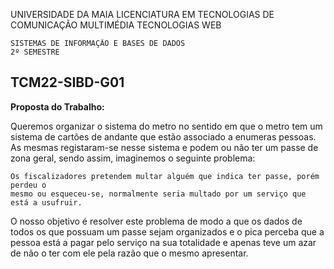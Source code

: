 UNIVERSIDADE DA MAIA
LICENCIATURA EM TECNOLOGIAS DE COMUNICAÇÃO
MULTIMÉDIA TECNOLOGIAS WEB

```
SISTEMAS DE INFORMAÇÃO E BASES DE DADOS
2º SEMESTRE
```
## TCM22-SIBD-G01

**Proposta do Trabalho:**

Queremos organizar o sistema do metro no sentido em que o metro tem um sistema de cartões
de andante que estão associado a enumeras pessoas. As mesmas registaram-se nesse sistema e
podem ou não ter um passe de zona geral, sendo assim, imaginemos o seguinte problema:

```
Os fiscalizadores pretendem multar alguém que indica ter passe, porém perdeu o
mesmo ou esqueceu-se, normalmente seria multado por um serviço que está a usufruir.
```

O nosso objetivo é resolver este problema de modo a que os dados de todos os que possuam
um passe sejam organizados e o pica perceba que a pessoa está a pagar pelo serviço na sua
totalidade e apenas teve um azar de não o ter com ele pela razão que o mesmo apresentar.

